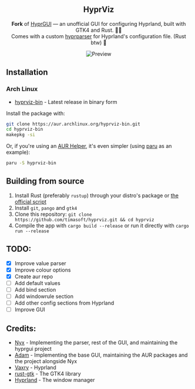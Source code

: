 <div align='center'>

<h2>HyprViz</h2>

**Fork** of [HyprGUI](https://github.com/MarkusVolk/hyprgui) — an unofficial GUI for configuring Hyprland, built with GTK4 and Rust. 🚀🦀<br>
Comes with a custom [hyprparser](https://crates.io/crates/hyprparser) for Hyprland's configuration file. (Rust btw) 🦀

![Preview](.github/preview.png)

</div>

## Installation

### Arch Linux

- [hyprviz-bin](https://aur.archlinux.org/packages/hyprviz-bin) - Latest release in binary form

Install the package with:
```bash
git clone https://aur.archlinux.org/hyprviz-bin.git
cd hyprviz-bin
makepkg -si
```

Or, if you're using an [AUR Helper](https://wiki.archlinux.org/title/AUR_helpers), it's even simpler (using [paru](https://github.com/Morganamilo/paru) as an example):
```bash
paru -S hyprviz-bin
```

## Building from source
1. Install Rust (preferably `rustup`) through your distro's package or [the official script](https://www.rust-lang.org/tools/install)
2. Install `git`, `pango` and `gtk4`
3. Clone this repository:
`git clone https://github.com/timasoft/hyprviz.git && cd hyprviz`
4. Compile the app with `cargo build --release` or run it directly with `cargo run --release`

## TODO:
- [x] Improve value parser
- [x] Improve colour options
- [x] Create aur repo
- [ ] Add default values
- [ ] Add bind section
- [ ] Add windowrule section
- [ ] Add other config sections from Hyprland
- [ ] Improve GUI

## Credits:
- [Nyx](https://github.com/MarkusVolk) - Implementing the parser, rest of the GUI, and maintaining the hyprgui project
- [Adam](https://github.com/adamperkowski) - Implementing the base GUI, maintaining the AUR packages and the project alongside Nyx
- [Vaxry](https://github.com/vaxerski) - Hyprland
- [rust-gtk](https://github.com/gtk-rs/gtk4-rs) - The GTK4 library
- [Hyprland](https://github.com/hyprwm/Hyprland) - The window manager

